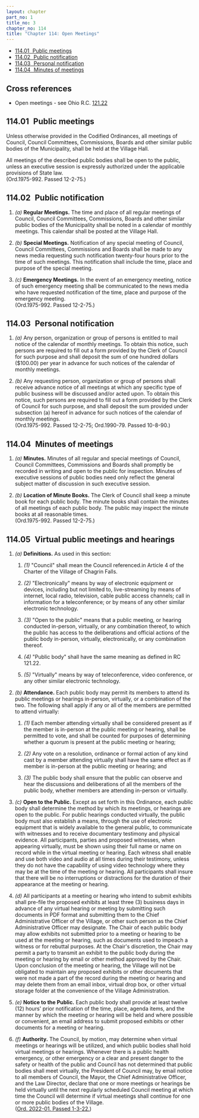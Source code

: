 ```yaml
---
layout: chapter
part_no: 1
title_no: 3
chapter_no: 114
title: "Chapter 114: Open Meetings"
---
```


- [114.01   Public meetings](#11401-public-meetings)
- [114.02   Public notification](#11402-public-notification)
- [114.03   Personal notification](#11403-personal-notification)
- [114.04   Minutes of meetings](#11404-minutes-of-meetings)

## Cross references

* Open meetings - see Ohio R.C. [121.22][ORC Section 121.22]

## 114.01   Public meetings

Unless otherwise provided in the Codified Ordinances, all meetings of Council,
Council Committees, Commissions, Boards and other similar public bodies of the
Municipality, shall be held at the Village Hall.

All meetings of the described public bodies shall be open to the public, unless
an executive session is expressly authorized under the applicable provisions of
State law.\
(Ord.1975-992. Passed 12-2-75.)

## 114.02   Public notification

1. _(a)_ **Regular Meetings.** The time and place of all regular meetings of
Council, Council Committees, Commissions, Boards and other similar public bodies
of the Municipality shall be noted in a calendar of monthly meetings. This
calendar shall be posted at the Village Hall.

2. _(b)_ **Special Meetings.** Notification of any special meeting of Council,
Council Committees, Commissions and Boards shall be made to any news media
requesting such notification twenty-four hours prior to the time of such
meetings. This notification shall include the time, place and purpose of the
special meeting.

3. _(c)_ **Emergency Meetings.** In the event of an emergency meeting, notice of
such emergency meeting shall be communicated to the news media who have
requested notification of the time, place and purpose of the emergency
meeting.\
(Ord.1975-992. Passed 12-2-75.)

## 114.03   Personal notification

1. _(a)_ Any person, organization or group of persons is entitled to mail notice
of the calendar of monthly meetings. To obtain this notice, such persons are
required to fill out a form provided by the Clerk of Council for such purpose
and shall deposit the sum of one hundred dollars ($100.00) per year in advance
for such notices of the calendar of monthly meetings.

2. _(b)_ Any requesting person, organization or group of persons shall receive
advance notice of all meetings at which any specific type of public business
will be discussed and/or acted upon. To obtain this notice, such persons are
required to fill out a form provided by the Clerk of Council for such purpose,
and shall deposit the sum provided under subsection (a) hereof in advance for
such notices of the calendar of monthly meetings.\
(Ord.1975-992. Passed 12-2-75; Ord.1990-79. Passed 10-8-90.)

## 114.04   Minutes of meetings

1. _(a)_ **Minutes.** Minutes of all regular and special meetings of Council,
Council Committees, Commissions and Boards shall promptly be recorded in writing
and open to the public for inspection. Minutes of executive sessions of public
bodies need only reflect the general subject matter of discussion in such
executive session.

2. _(b)_ **Location of Minute Books.** The Clerk of Council shall keep a minute
book for each public body. The minute books shall contain the minutes of all
meetings of each public body. The public may inspect the minute books at all
reasonable times.\
(Ord.1975-992. Passed 12-2-75.)

## 114.05   Virtual public meetings and hearings

1. _(a)_ **Definitions.** As used in this section:

    1. _(1)_ "Council" shall mean the Council referenced.in Article 4 of the
    Charter of the Village of Chagrin Falls.

    2. _(2)_ "Electronically" means by way of electronic equipment or devices,
    including but not limited to, live-streaming by means of internet, local
    radio, television, cable public access channels; call in information for a
    teleconference; or by means of any other similar electronic technology.

    3. _(3)_ "Open to the public" means that a public meeting, or hearing
    conducted in-person, virtually, or any combination thereof, to which the
    public has access to the deliberations and official actions of the public
    body in-person, virtually, electronically, or any combination thereof.

    4. _(4)_ "Public body" shall have the same meaning as defined in RC 121.22.

    5. _(5)_ "Virtually" means by way of teleconference, video conference, or
    any other similar electronic technology.

2. _(b)_ **Attendance.** Each public body may permit its members to attend its
public meetings or hearings in-person, virtually, or a combination of the two.
The following shall apply if any or all of the members are permitted to attend
virtually:

    1. _(1)_ Each member attending virtually shall be considered present as if
    the member is in-person at the public meeting or hearing, shall be permitted
    to vote, and shall be counted for purposes of determining whether a quorum
    is present at the public meeting or hearing;

    2. _(2)_ Any vote on a resolution, ordinance or formal action of any kind
    cast by a member attending virtually shall have the same effect as if member
    is in-person at the public meeting or hearing; and

    3. _(3)_ The public body shall ensure that the public can observe and hear
    the discussions and deliberations of all the members of the public body,
    whether members are attending in-person or virtually.

3. _(c)_ **Open to the Public.** Except as set forth in this Ordinance, each
public body shall determine the method by which its meetings, or hearings are
open to the public. For public hearings conducted virtually, the public body
must also establish a means, through the use of electronic equipment that is
widely available to the general public, to communicate with witnesses and to
receive documentary testimony and physical evidence. All participants, parties
and proposed witnesses, when appearing virtually, must be shown using their full
name or name on record while in the virtual meeting or hearing. Each witness
shall enable and use both video and audio at all times during their testimony,
unless they do not have the capability of using video technology where they may
be at the time of the meeting or hearing. All participants shall insure that
there will be no interruptions or distractions for the duration of their
appearance at the meeting or hearing.

4. _(d)_ All participants at a meeting or hearing who intend to submit exhibits
shall pre-file the proposed exhibits at least three (3) business days in advance
of any virtual hearing or meeting by submitting such documents in PDF format and
submitting them to the Chief Administrative Officer of the Village, or other
such person as the Chief Administrative Officer may designate. The Chair of each
public body may allow exhibits not submitted prior to a meeting or hearing to be
used at the meeting or hearing, such as documents used to impeach a witness or
for rebuttal purposes. At the Chair's discretion, the Chair may permit a party
to transmit an exhibit to the public body during the meeting or hearing by email
or other method approved by the Chair. Upon conclusion of the meeting or
hearing, the Village will not be obligated to maintain any proposed exhibits or
other documents that were not made a part of the record during the meeting or
hearing and may delete them from an email inbox, virtual drop box, or other
virtual storage folder at the convenience of the Village Administration.

5. _(e)_ **Notice to the Public.** Each public body shall provide at least
twelve (12) hours' prior notification of the time, place, agenda items, and the
manner by which the meeting or hearing will be held and where possible or
convenient, an email address to submit proposed exhibits or other documents for
a meeting or hearing.

6. _(f)_ **Authority.** The Council, by motion, may determine when virtual
meetings or hearings will be utilized, and which public bodies shall hold
virtual meetings or hearings. Whenever there is a public health emergency, or
other emergency or a clear and present danger to the safety or health of the
public and Council has not determined that public bodies shall meet virtually,
the President of Council may, by email notice to all members of Council, the
Mayor, the Chief Administrative Officer, and the Law Director, declare that one
or more meetings or hearings be held virtually until the next regularly
scheduled Council meeting at which time the Council will determine if virtual
meetings shall continue for one or more public bodies of the Village.\
([Ord. 2022-01. Passed 1-3-22.][])

[ORC Section 121.22]:<https://codes.ohio.gov/ohio-revised-code/section-121.22>
[Ord. 2022-01. Passed 1-3-22.]:</ordinance-2022-01/>
